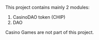 This project contains mainly 2 modules:

1. CasinoDAO token (CHIP)
2. DAO

Casino Games are not part of this project.